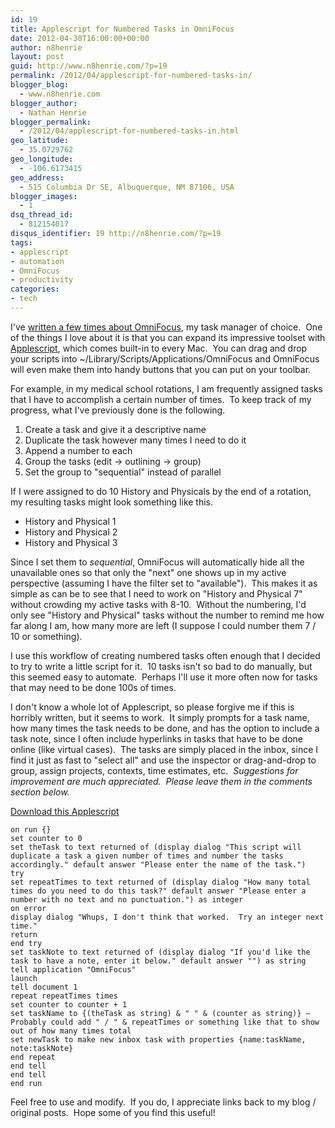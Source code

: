 ```yaml
---
id: 19
title: Applescript for Numbered Tasks in OmniFocus
date: 2012-04-30T16:00:00+00:00
author: n8henrie
layout: post
guid: http://www.n8henrie.com/?p=19
permalink: /2012/04/applescript-for-numbered-tasks-in/
blogger_blog:
  - www.n8henrie.com
blogger_author:
  - Nathan Henrie
blogger_permalink:
  - /2012/04/applescript-for-numbered-tasks-in.html
geo_latitude:
  - 35.0729762
geo_longitude:
  - -106.6173415
geo_address:
  - 515 Columbia Dr SE, Albuquerque, NM 87106, USA
blogger_images:
  - 1
dsq_thread_id:
  - 812154017
disqus_identifier: 19 http://n8henrie.com/?p=19
tags:
- applescript
- automation
- OmniFocus
- productivity
categories:
- tech
---
```

I've <a href="/search/label/OmniFocus" target="_blank">written a few times about OmniFocus</a>, my task manager of choice.  One of the things I love about it is that you can expand its impressive toolset with <a href="https://en.wikipedia.org/wiki/Applescript" target="_blank">Applescript</a>, which comes built-in to every Mac.  You can drag and drop your scripts into ~/Library/Scripts/Applications/OmniFocus and OmniFocus will even make them into handy buttons that you can put on your toolbar.

For example, in my medical school rotations, I am frequently assigned tasks that I have to accomplish a certain number of times.  To keep track of my progress, what I've previously done is the following.

1. Create a task and give it a descriptive name
1. Duplicate the task however many times I need to do it
1. Append a number to each
1. Group the tasks (edit -> outlining -> group)
1. Set the group to "sequential" instead of parallel

If I were assigned to do 10 History and Physicals by the end of a rotation, my resulting tasks might look something like this.

- History and Physical 1
- History and Physical 2
- History and Physical 3

Since I set them to *sequential*, OmniFocus will automatically hide all the unavailable ones so that only the "next" one shows up in my active perspective (assuming I have the filter set to "available").  This makes it as simple as can be to see that I need to work on "History and Physical 7" without crowding my active tasks with 8-10.  Without the numbering, I'd only see "History and Physical" tasks without the number to remind me how far along I am, how many more are left (I suppose I could number them 7 / 10 or something).

I use this workflow of creating numbered tasks often enough that I decided to try to write a little script for it.  10 tasks isn't so bad to do manually, but this seemed easy to automate.  Perhaps I'll use it more often now for tasks that may need to be done 100s of times.

I don't know a whole lot of Applescript, so please forgive me if this is horribly written, but it seems to work.  It simply prompts for a task name, how many times the task needs to be done, and has the option to include a task note, since I often include hyperlinks in tasks that have to be done online (like virtual cases).  The tasks are simply placed in the inbox, since I find it just as fast to "select all" and use the inspector or drag-and-drop to group, assign projects, contexts, time estimates, etc.  *Suggestions for improvement are much appreciated.  Please leave them in the comments section below.*

[Download this Applescript](http://cl.ly/2i0q1U1e1s0c322X3X2k)

```applescript
on run {}
set counter to 0
set theTask to text returned of (display dialog "This script will duplicate a task a given number of times and number the tasks accordingly." default answer "Please enter the name of the task.")
try
set repeatTimes to text returned of (display dialog "How many total times do you need to do this task?" default answer "Please enter a number with no text and no punctuation.") as integer
on error
display dialog "Whups, I don't think that worked.  Try an integer next time."
return
end try
set taskNote to text returned of (display dialog "If you'd like the task to have a note, enter it below." default answer "") as string
tell application "OmniFocus"
launch
tell document 1
repeat repeatTimes times
set counter to counter + 1
set taskName to {(theTask as string) & " " & (counter as string)} –Probably could add " / " & repeatTimes or something like that to show out of how many times total
set newTask to make new inbox task with properties {name:taskName, note:taskNote}
end repeat
end tell
end tell
end run
```

Feel free to use and modify.  If you do, I appreciate links back to my blog / original posts.  Hope some of you find this useful!
